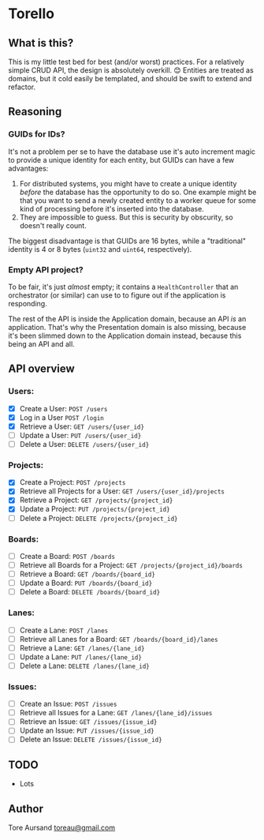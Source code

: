 # Torello

## What is this?

This is my little test bed for best (and/or worst) practices. For a relatively simple
CRUD API, the design is absolutely overkill. 😊 Entities are treated as domains, but
it cold easily be templated, and should be swift to extend and refactor.

## Reasoning

### GUIDs for IDs?

It's not a problem per se to have the database use it's auto increment magic to provide
a unique identity for each entity, but GUIDs can have a few advantages:

1. For distributed systems, you might have to create a unique identity _before_
the database has the opportunity to do so. One example might be that you want to send
a newly created entity to a worker queue for some kind of processing before it's
inserted into the database.
2. They are impossible to guess. But this is security by obscurity, so doesn't really
count.

The biggest disadvantage is that GUIDs are 16 bytes, while a "traditional" identity is
4 or 8 bytes (`uint32` and `uint64`, respectively).

### Empty API project?

To be fair, it's just _almost_ empty; it contains a `HealthController` that an
orchestrator (or similar) can use to to figure out if the application is responding.

The rest of the API is inside the Application domain, because an API _is_ an
application. That's why the Presentation domain is also missing, because it's been
slimmed down to the Application domain instead, because this being an API and all.


## API overview

### Users:

- [x] Create a User: `POST /users`
- [x] Log in a User `POST /login`
- [x] Retrieve a User: `GET /users/{user_id}`
- [ ] Update a User: `PUT /users/{user_id}`
- [ ] Delete a User: `DELETE /users/{user_id}`

### Projects:
- [x] Create a Project: `POST /projects`
- [x] Retrieve all Projects for a User: `GET /users/{user_id}/projects`
- [x] Retrieve a Project: `GET /projects/{project_id}`
- [x] Update a Project: `PUT /projects/{project_id}`
- [ ] Delete a Project: `DELETE /projects/{project_id}`

### Boards:
- [ ] Create a Board: `POST /boards`
- [ ] Retrieve all Boards for a Project: `GET /projects/{project_id}/boards`
- [ ] Retrieve a Board: `GET /boards/{board_id}`
- [ ] Update a Board: `PUT /boards/{board_id}`
- [ ] Delete a Board: `DELETE /boards/{board_id}`

### Lanes:
- [ ] Create a Lane: `POST /lanes`
- [ ] Retrieve all Lanes for a Board: `GET /boards/{board_id}/lanes`
- [ ] Retrieve a Lane: `GET /lanes/{lane_id}`
- [ ] Update a Lane: `PUT /lanes/{lane_id}`
- [ ] Delete a Lane: `DELETE /lanes/{lane_id}`

### Issues:
- [ ] Create an Issue: `POST /issues`
- [ ] Retrieve all Issues for a Lane: `GET /lanes/{lane_id}/issues`
- [ ] Retrieve an Issue: `GET /issues/{issue_id}`
- [ ] Update an Issue: `PUT /issues/{issue_id}`
- [ ] Delete an Issue: `DELETE /issues/{issue_id}`

## TODO

* Lots

## Author

Tore Aursand <toreau@gmail.com>
